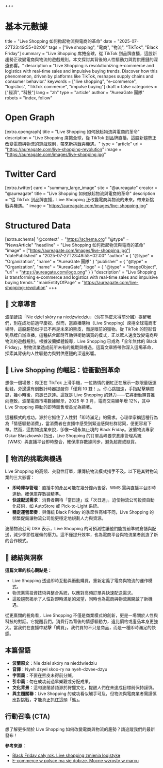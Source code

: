 +++
# 基本元數據
title = "Live Shopping 如何掀起物流與電商的革命"
date = "2025-07-27T23:49:55+02:00"
tags = ["live shopping", "電商", "物流", "TikTok", "Black Friday"]
summary = "Live Shopping 席捲全球，從 TikTok 到品牌直播，這股新趨勢正改變電商與物流的遊戲規則。本文探討其背後的人性驅動力與對供應鏈的深遠影響。"
description = "Live Shopping is revolutionizing e-commerce and logistics with real-time sales and impulsive buying trends. Discover how this phenomenon, driven by platforms like TikTok, reshapes supply chains and consumer behavior."
keywords = ["live shopping", "e-commerce", "logistics", "TikTok commerce", "impulse buying"]
draft = false
categories = ["經濟", "科技"]
lang = "zh"
type = "article"
author = "AureaGate 團隊"
robots = "index, follow"

# Open Graph
[extra.opengraph]
title = "Live Shopping 如何掀起物流與電商的革命"
description = "Live Shopping 席捲全球，從 TikTok 到品牌直播，這股新趨勢正改變電商與物流的遊戲規則，帶來新挑戰與機遇。"
type = "article"
url = "https://aureagate.com/live-shopping-revolution"
image = "https://aureagate.com/images/live-shopping.jpg"

# Twitter Card
[extra.twitter]
card = "summary_large_image"
site = "@aureagate"
creator = "@aureagate"
title = "Live Shopping 如何掀起物流與電商的革命"
description = "從 TikTok 到品牌直播，Live Shopping 正改變電商與物流的未來，帶來新挑戰與機遇。"
image = "https://aureagate.com/images/live-shopping.jpg"

# Structured Data
[extra.schema]
"@context" = "https://schema.org"
"@type" = "NewsArticle"
"headline" = "Live Shopping 如何掀起物流與電商的革命"
"image" = ["https://aureagate.com/images/live-shopping.jpg"]
"datePublished" = "2025-07-27T23:49:55+02:00"
"author" = { "@type" = "Organization", "name" = "AureaGate 團隊" }
"publisher" = { "@type" = "Organization", "name" = "AureaGate", "logo" = { "@type" = "ImageObject", "url" = "https://aureagate.com/logo.png" } }
"description" = "Live Shopping is transforming e-commerce and logistics with real-time sales and impulsive buying trends."
"mainEntityOfPage" = "https://aureagate.com/live-shopping-revolution"
+++


## 🧭 文章導言
波蘭諺語「Nie dziel skóry na niedźwiedziu」（勿在熊皮未得前分贓）提醒我們，別在成功前過早慶祝。然而，當直播購物（Live Shopping）席捲全球電商市場時，這股趨勢似乎已不再是未來的熊皮，而是眼前的獵物。從 TikTok 的短影音到品牌自辦直播，這種結合即時互動與衝動購買的模式，正以驚人速度改變電商與物流的遊戲規則。根據波蘭媒體報導，Live Shopping 已成為「全年無休的 Black Friday」，對物流業造成前所未有的挑戰與機遇。這篇文章將帶你深入這場革命，探索其背後的人性驅動力與對供應鏈的深遠影響。[](https://www.wnp.pl/logistyka/black-friday-caly-rok-live-shopping-zmienia-logistyke%2C967108.html)

## 📌 Live Shopping 的崛起：從衝動到革命
想像一個場景：你正在 TikTok 上滑手機，一位熱情的網紅正在展示一款限量版運動鞋，旁邊還有倒數計時器提醒你「僅剩 10 雙！」。你心跳加速，手指點擊購買鍵，幾小時後，包裹已送達。這就是 Live Shopping 的魅力——它將衝動購買推向極致。波蘭電商市場數據顯示，2025 年 3 月，電商交易額年增 12%，其中 Live Shopping 帶動的即時銷售增長尤為顯著。[](https://www.bankier.pl/wiadomosc/E-commerce-w-polsce-ma-sie-dobrze-Mocne-wzrosty-w-marcu-8922014.html)

這種模式的成功，源於它抓住了人性對「即時滿足」的需求。心理學家稱這種行為為「情感驅動消費」，當消費者在直播中感受到緊迫感與社群認同，便更容易下單。然而，這對物流業來說，卻像一場永無止境的 Black Friday。波蘭物流專家 Oskar Błaszkowski 指出，Live Shopping 的訂單高峰要求倉庫管理系統（WMS）與直播平台即時整合，確保庫存數據同步，避免超賣或缺貨。[](https://www.wnp.pl/logistyka/black-friday-caly-rok-live-shopping-zmienia-logistyke%2C967108.html)

## 📌 物流的挑戰與機遇
Live Shopping 的高頻、突發性訂單，讓傳統物流模式措手不及。以下是其對物流業的三大影響：

- **即時庫存管理**：直播中的產品可能在幾分鐘內售罄，WMS 需與直播平台即時連動，確保庫存數據精準。
- **快速配送需求**：消費者期待「當日達」或「次日達」，迫使物流公司投資自動化技術，如 AutoStore 或 Pick-to-Light 系統。
- **穩定運營節奏**：與傳統 Black Friday 的季節性高峰不同，Live Shopping 的頻繁促銷讓物流公司能更穩定地規劃人力與資源。

波蘭物流公司 DSV 表示，Live Shopping 的可預測性讓他們能提前準備倉儲與配送，減少季節性雇傭的壓力。這不僅提升效率，也為電商平台與物流業者創造了新的合作模式。[](https://www.wnp.pl/logistyka/black-friday-caly-rok-live-shopping-zmienia-logistyke%2C967108.html)

## 💬 總結與洞察
**這篇文章的核心觀點是：**
- Live Shopping 透過即時互動與衝動購買，重新定義了電商與物流的運作模式。
- 物流業需投資技術與整合系統，以應對高頻訂單與快速配送需求。
- 這股趨勢揭示了人性對即時滿足的渴望，同時也為電商與物流業開啟了新機遇。

從更廣闊的視角看，Live Shopping 不僅是商業模式的創新，更是一場關於人性與科技的對話。它提醒我們，消費行為背後的情感驅動力，遠比價格或產品本身更強大。當我們在直播中點擊「購買」，我們買的不只是商品，而是一種即時滿足的快感。

## 本篇俚語
- **波蘭原文**：Nie dziel skóry na niedźwiedziu  
- **音譯**：Nyeh dzyel skoo-ry na nyeh-dzvee-dzyu  
- **字面義**：不要在熊皮未得前分贓。  
- **引申義**：勿在成功前過早樂觀或分配成果。  
- **文化背景**：這句波蘭諺語源於狩獵文化，提醒人們在未達成目標前保持謹慎。  
- **與主題關聯**：Live Shopping 的成功看似觸手可及，但物流與電商業者需謹慎應對挑戰，才能真正抓住這頭「熊」。

## 行動召喚 (CTA)
想了解更多關於 Live Shopping 如何改變電商與物流的趨勢？請追蹤我們的最新發布！

**參考來源**：  
- [Black Friday cały rok. Live shopping zmienia logistykę](https://www.wnp.pl/logistyka/black-friday-caly-rok-live-shopping-zmienia-logistyke%2C967108.html)
- [E-commerce w polsce ma się dobrze. Mocne wzrosty w marcu](https://www.bankier.pl/wiadomosc/E-commerce-w-polsce-ma-sie-dobrze-Mocne-wzrosty-w-marcu-8922014.html)

